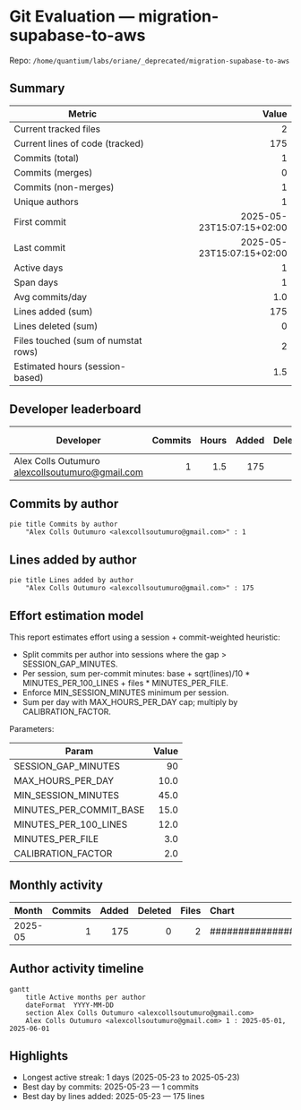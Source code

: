 # Git Evaluation — migration-supabase-to-aws

Repo: `/home/quantium/labs/oriane/_deprecated/migration-supabase-to-aws`

## Summary

| Metric | Value |
|---|---:|
| Current tracked files | 2 |
| Current lines of code (tracked) | 175 |
| Commits (total) | 1 |
| Commits (merges) | 0 |
| Commits (non-merges) | 1 |
| Unique authors | 1 |
| First commit | 2025-05-23T15:07:15+02:00 |
| Last commit | 2025-05-23T15:07:15+02:00 |
| Active days | 1 |
| Span days | 1 |
| Avg commits/day | 1.0 |
| Lines added (sum) | 175 |
| Lines deleted (sum) | 0 |
| Files touched (sum of numstat rows) | 2 |
| Estimated hours (session-based) | 1.5 |

## Developer leaderboard

| Developer | Commits | Hours | Added | Deleted | Files | Active days | First | Last | Avg size | Median size | Stars |
|---|---:|---:|---:|---:|---:|---:|---|---|---:|---:|:--:
| Alex Colls Outumuro <alexcollsoutumuro@gmail.com> | 1 | 1.5 | 175 | 0 | 2 | 1 | 2025-05-23T15:07:15+02:00 | 2025-05-23T15:07:15+02:00 | 175.0 | 175.0 | ★★★★★ |

## Commits by author

```mermaid
pie title Commits by author
    "Alex Colls Outumuro <alexcollsoutumuro@gmail.com>" : 1
```

## Lines added by author

```mermaid
pie title Lines added by author
    "Alex Colls Outumuro <alexcollsoutumuro@gmail.com>" : 175
```

## Effort estimation model

This report estimates effort using a session + commit-weighted heuristic:
- Split commits per author into sessions where the gap > SESSION_GAP_MINUTES.
- Per session, sum per-commit minutes: base + sqrt(lines)/10 * MINUTES_PER_100_LINES + files * MINUTES_PER_FILE.
- Enforce MIN_SESSION_MINUTES minimum per session.
- Sum per day with MAX_HOURS_PER_DAY cap; multiply by CALIBRATION_FACTOR.

Parameters:

| Param | Value |
|---|---:|
| SESSION_GAP_MINUTES | 90 |
| MAX_HOURS_PER_DAY | 10.0 |
| MIN_SESSION_MINUTES | 45.0 |
| MINUTES_PER_COMMIT_BASE | 15.0 |
| MINUTES_PER_100_LINES | 12.0 |
| MINUTES_PER_FILE | 3.0 |
| CALIBRATION_FACTOR | 2.0 |

## Monthly activity

| Month | Commits | Added | Deleted | Files | Chart |
|---|---:|---:|---:|---:|:---|
| 2025-05 | 1 | 175 | 0 | 2 | ######################################## |

## Author activity timeline

```mermaid
gantt
    title Active months per author
    dateFormat  YYYY-MM-DD
    section Alex Colls Outumuro <alexcollsoutumuro@gmail.com>
    Alex Colls Outumuro <alexcollsoutumuro@gmail.com> 1 : 2025-05-01, 2025-06-01
```

## Highlights

- Longest active streak: 1 days (2025-05-23 to 2025-05-23)
- Best day by commits: 2025-05-23 — 1 commits
- Best day by lines added: 2025-05-23 — 175 lines

